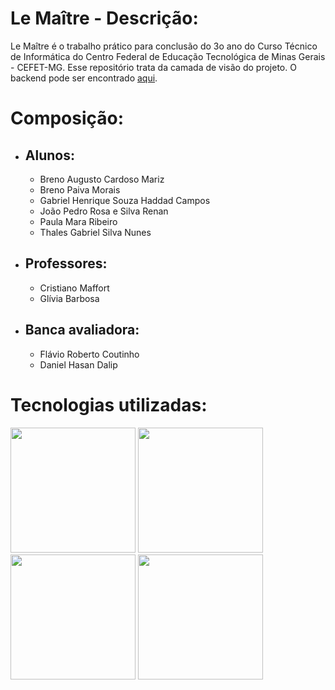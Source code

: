 # Le Maître - Descrição:
 Le Maître é o trabalho prático para conclusão do 3o ano do Curso Técnico de Informática do Centro Federal de Educação Tecnológica de Minas Gerais - CEFET-MG. Esse repositório trata da camada de visão do projeto. O backend pode ser encontrado [aqui].

# Composição:

- ## Alunos:
  - Breno Augusto Cardoso Mariz
  - Breno Paiva Morais
  - Gabriel Henrique Souza Haddad Campos
  - João Pedro Rosa e Silva Renan
  - Paula Mara Ribeiro
  - Thales Gabriel Silva Nunes

- ## Professores:
  - Cristiano Maffort
  - Glívia Barbosa

- ## Banca avaliadora:
  - Flávio Roberto Coutinho
  - Daniel Hasan Dalip
  
# Tecnologias utilizadas:
   <img src="http://www.mrc-productivity.com/blog/wp-content/uploads/2013/06/HTML5_SupportingElements_51.png" width="200">
   <img src="http://d29a1ukyxzvzgv.cloudfront.net/images/svg/css3.svg" width="200">
   <img src="https://www.w3schools.com/angular/pic_angular.jpg" width="200">
   <img src="https://encrypted-tbn0.gstatic.com/images?q=tbn:ANd9GcQ02gtIAexx_8falnbiLY50us6NiE8u892GVCKL9JYFd0iF-x8uZQ" width="200">

[aqui]: https://github.com/ThalesGSN/LemaitreMODEL
